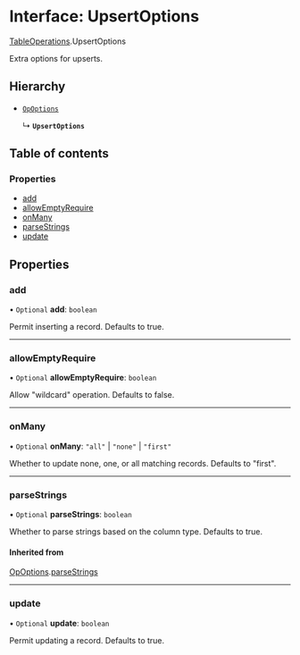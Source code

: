 # Interface: UpsertOptions

[TableOperations](../modules/TableOperations.md).UpsertOptions

Extra options for upserts.

## Hierarchy

- [`OpOptions`](TableOperations.OpOptions.md)

  ↳ **`UpsertOptions`**

## Table of contents

### Properties

- [add](TableOperations.UpsertOptions.md#add)
- [allowEmptyRequire](TableOperations.UpsertOptions.md#allowemptyrequire)
- [onMany](TableOperations.UpsertOptions.md#onmany)
- [parseStrings](TableOperations.UpsertOptions.md#parsestrings)
- [update](TableOperations.UpsertOptions.md#update)

## Properties

### add

• `Optional` **add**: `boolean`

Permit inserting a record. Defaults to true.

___

### allowEmptyRequire

• `Optional` **allowEmptyRequire**: `boolean`

Allow "wildcard" operation. Defaults to false.

___

### onMany

• `Optional` **onMany**: ``"all"`` \| ``"none"`` \| ``"first"``

Whether to update none, one, or all matching records. Defaults to "first".

___

### parseStrings

• `Optional` **parseStrings**: `boolean`

Whether to parse strings based on the column type. Defaults to true.

#### Inherited from

[OpOptions](TableOperations.OpOptions.md).[parseStrings](TableOperations.OpOptions.md#parsestrings)

___

### update

• `Optional` **update**: `boolean`

Permit updating a record. Defaults to true.
